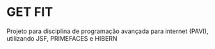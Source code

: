# GET FIT
Projeto para disciplina de programação avançada para internet (PAVI), utilizando JSF, PRIMEFACES e HIBERN
